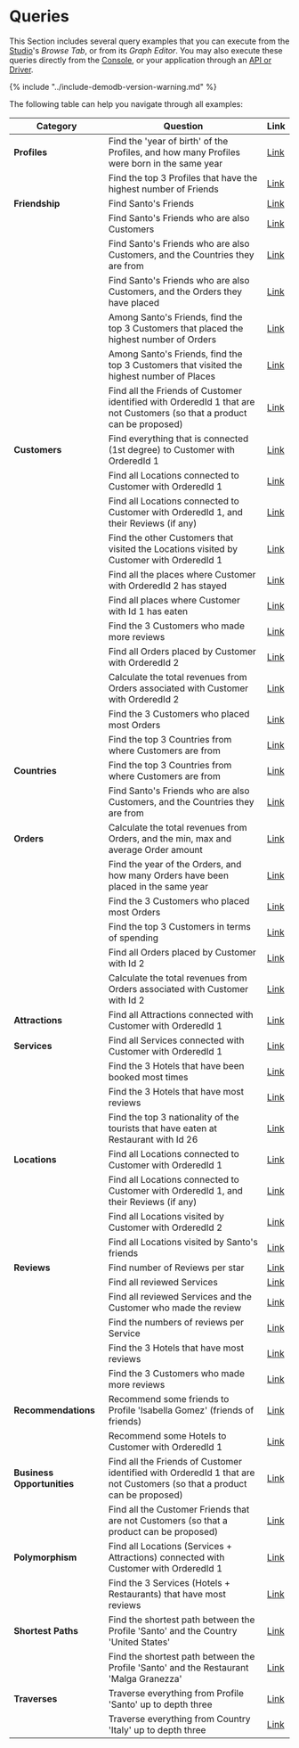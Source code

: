 
# Queries

This Section includes several query examples that you can execute from the [Studio](../../../studio/README.md)'s _Browse Tab_, or from its _Graph Editor_. You may also execute these queries directly from the [Console](../../../console/README.md), or your application through an [API or Driver](../../../apis-and-drivers/README.md).  

{% include "../include-demodb-version-warning.md" %}

The following table can help you navigate through all examples:

|Category                    | Question                                                                                                                | Link
|----------------------------|-------------------------------------------------------------------------------------------------------------------------|--------------------------------------------------------------|
| **Profiles**               | Find the 'year of birth' of the Profiles, and how many Profiles were born in the same year                              | [Link](DemoDB-Queries-Profiles.md#example-1)                 |
|                            | Find the top 3 Profiles that have the highest number of Friends                                                         | [Link](DemoDB-Queries-Profiles.md#example-2)                 |
| **Friendship**             | Find Santo's Friends                                                                                                    | [Link](DemoDB-Queries-Friendship.md#example-1)               |
|                            | Find Santo's Friends who are also Customers                                                                             | [Link](DemoDB-Queries-Friendship.md#example-2)               |
|                            | Find Santo's Friends who are also Customers, and the Countries they are from                                            | [Link](DemoDB-Queries-Friendship.md#example-3)               |
|                            | Find Santo's Friends who are also Customers, and the Orders they have placed                                            | [Link](DemoDB-Queries-Friendship.md#example-4)               |
|                            | Among Santo's Friends, find the top 3 Customers that placed the highest number of Orders                                | [Link](DemoDB-Queries-Friendship.md#example-5)               |
|                            | Among Santo's Friends, find the top 3 Customers that visited the highest number of Places                               | [Link](DemoDB-Queries-Friendship.md#example-6)               |
|                            | Find all the Friends of Customer identified with OrderedId 1 that are not Customers (so that a product can be proposed) | [Link](DemoDB-Queries-Friendship.md#example-7)               |
| **Customers**              | Find everything that is connected (1st degree) to Customer with OrderedId 1                                             | [Link](DemoDB-Queries-Customers.md#example-1)                |
|                            | Find all Locations connected to Customer with OrderedId 1                                                               | [Link](DemoDB-Queries-Customers.md#example-2)                |
|                            | Find all Locations connected to Customer with OrderedId 1, and their Reviews (if any)                                   | [Link](DemoDB-Queries-Customers.md#example-3)                |
|                            | Find the other Customers that visited the Locations visited by Customer with OrderedId 1                                | [Link](DemoDB-Queries-Customers.md#example-4)                |
|                            | Find all the places where Customer with OrderedId 2 has stayed                                                          | [Link](DemoDB-Queries-Customers.md#example-5)                |
|                            | Find all places where Customer with Id 1 has eaten                                                                      | [Link](DemoDB-Queries-Customers.md#example-6)                |
|                            | Find the 3 Customers who made more reviews                                                                              | [Link](DemoDB-Queries-Customers.md#example-7)                |
|                            | Find all Orders placed by Customer with OrderedId 2                                                                     | [Link](DemoDB-Queries-Customers.md#example-8)                |
|                            | Calculate the total revenues from Orders associated with Customer with OrderedId 2                                      | [Link](DemoDB-Queries-Customers.md#example-9)                |
|                            | Find the 3 Customers who placed most Orders                                                                             | [Link](DemoDB-Queries-Customers.md#example-10)               |
|                            | Find the top 3 Countries from where Customers are from                                                                  | [Link](DemoDB-Queries-Customers.md#example-11)               |               
| **Countries**              | Find the top 3 Countries from where Customers are from                                                                  | [Link](DemoDB-Queries-Countries.md#example-1)                |
|                            | Find Santo's Friends who are also Customers, and the Countries they are from                                            | [Link](DemoDB-Queries-Countries.md#example-2)                |               
| **Orders**                 | Calculate the total revenues from Orders, and the min, max and average Order amount                                     | [Link](DemoDB-Queries-Orders.md#example-1)                   |
|                            | Find the year of the Orders, and how many Orders have been placed in the same year                                      | [Link](DemoDB-Queries-Orders.md#example-2)                   |
|                            | Find the 3 Customers who placed most Orders                                                                             | [Link](DemoDB-Queries-Orders.md#example-3)                   |
|                            | Find the top 3 Customers in terms of spending                                                                           | [Link](DemoDB-Queries-Orders.md#example-4)                   |
|                            | Find all Orders placed by Customer with Id 2                                                                            | [Link](DemoDB-Queries-Orders.md#example-5)                   |
|                            | Calculate the total revenues from Orders associated with Customer with Id 2                                             | [Link](DemoDB-Queries-Orders.md#example-6)                   |
| **Attractions**            | Find all Attractions connected with Customer with OrderedId 1                                                           | [Link](DemoDB-Queries-Attractions.md#example-1)              |
| **Services**               | Find all Services connected with Customer with OrderedId 1                                                              | [Link](DemoDB-Queries-Services.md#example-1)                 |
|                            | Find the 3 Hotels that have been booked most times                                                                      | [Link](DemoDB-Queries-Services.md#example-2)                 |
|                            | Find the 3 Hotels that have most reviews                                                                                | [Link](DemoDB-Queries-Services.md#example-3)                 |
|                            | Find the top 3 nationality of the tourists that have eaten at Restaurant with Id 26                                     | [Link](DemoDB-Queries-Services.md#example-4)                 |
| **Locations**              | Find all Locations connected to Customer with OrderedId 1                                                               | [Link](DemoDB-Queries-Locations.md#example-1)                |                                                                |
|                            | Find all Locations connected to Customer with OrderedId 1, and their Reviews (if any)                                   | [Link](DemoDB-Queries-Locations.md#example-2)                |
|                            | Find all Locations visited by Customer with OrderedId 2                                                                 | [Link](DemoDB-Queries-Locations.md#example-3)                |
|                            | Find all Locations visited by Santo's friends                                                                           | [Link](DemoDB-Queries-Locations.md#example-4)                |
| **Reviews**                | Find number of Reviews per star                                                                                         | [Link](DemoDB-Queries-Reviews.md#example-1)                  |
|                            | Find all reviewed Services                                                                                              | [Link](DemoDB-Queries-Reviews.md#example-2)                  |
|                            | Find all reviewed Services and the Customer who made the review                                                         | [Link](DemoDB-Queries-Reviews.md#example-3)                  |
|                            | Find the numbers of reviews per Service                                                                                 | [Link](DemoDB-Queries-Reviews.md#example-4)                  | 
|                            | Find the 3 Hotels that have most reviews                                                                                | [Link](DemoDB-Queries-Reviews.md#example-5)                  |
|                            | Find the 3 Customers who made more reviews                                                                              | [Link](DemoDB-Queries-Reviews.md#example-6)                  |
| **Recommendations**        | Recommend some friends to Profile 'Isabella Gomez' (friends of friends)                                                 | [Link](DemoDB-Queries-Recommendations.md#example-1)          |
|                            | Recommend some Hotels to Customer with OrderedId 1                                                                      | [Link](DemoDB-Queries-Recommendations.md#example-2)          |
| **Business Opportunities** | Find all the Friends of Customer identified with OrderedId 1 that are not Customers (so that a product can be proposed) | [Link](DemoDB-Queries-Business-Opportunities.md#example-1)   |
|                            | Find all the Customer Friends that are not Customers (so that a product can be proposed)                                | [Link](DemoDB-Queries-Business-Opportunities.md#example-2)   |
| **Polymorphism**           | Find all Locations (Services + Attractions) connected with Customer with OrderedId 1                                    | [Link](DemoDB-Queries-Polymorphism.md#example-1)             |
|                            | Find the 3 Services (Hotels + Restaurants) that have most reviews                                                       | [Link](DemoDB-Queries-Polymorphism.md#example-2)             |
| **Shortest Paths**         | Find the shortest path between the Profile 'Santo' and the Country 'United States'                                      | [Link](DemoDB-Queries-Shortest-Paths.md#example-1)           |
|                            | Find the shortest path between the Profile 'Santo' and the Restaurant 'Malga Granezza'                                  | [Link](DemoDB-Queries-Shortest-Paths.md#example-2)           |
| **Traverses**              | Traverse everything from Profile 'Santo' up to depth three                                                              | [Link](DemoDB-Queries-Traverses.md#example-1)                |
|                            | Traverse everything from Country 'Italy' up to depth three                                                              | [Link](DemoDB-Queries-Traverses.md#example-2)                |
